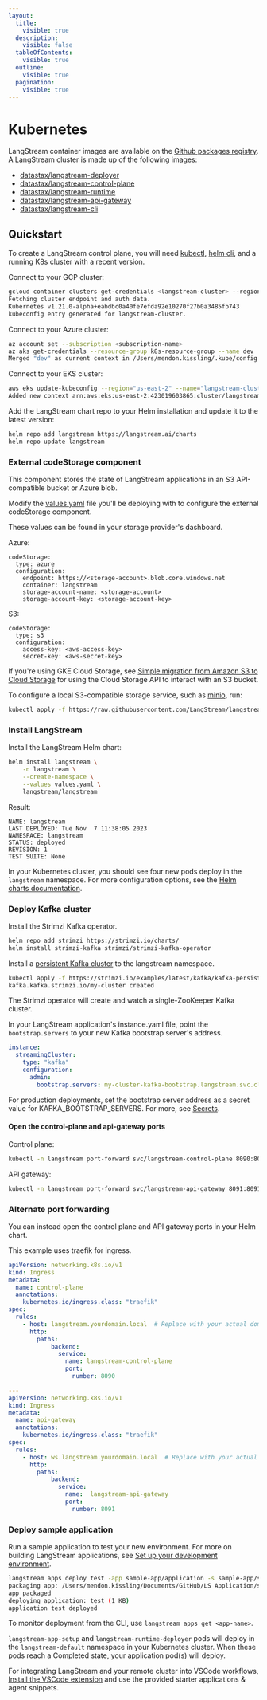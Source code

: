 ```yaml
---
layout:
  title:
    visible: true
  description:
    visible: false
  tableOfContents:
    visible: true
  outline:
    visible: true
  pagination:
    visible: true
---
```


# Kubernetes

LangStream container images are available on the [Github packages registry](https://github.com/orgs/LangStream/packages?repo\_name=langstream). A LangStream cluster is made up of the following images:

* [datastax/langstream-deployer](https://github.com/LangStream/langstream/pkgs/container/langstream-deployer)
* [datastax/langstream-control-plane](https://github.com/LangStream/langstream/pkgs/container/langstream-control-plane)
* [datastax/langstream-runtime](https://github.com/LangStream/langstream/pkgs/container/langstream-runtime)
* [datastax/langstream-api-gateway](https://github.com/LangStream/langstream/pkgs/container/langstream-api-gateway)
* [datastax/langstream-cli](https://github.com/LangStream/langstream/pkgs/container/langstream-cli)

## Quickstart

To create a LangStream control plane, you will need [kubectl](https://kubernetes.io/docs/reference/kubectl/), [helm cli](https://helm.sh/docs/intro/install/), and a running K8s cluster with a recent version.

Connect to your GCP cluster:
```bash
gcloud container clusters get-credentials <langstream-cluster> --region us-east1 --project <project-name>
Fetching cluster endpoint and auth data.
Kubernetes v1.21.0-alpha+eabdbc0a40fe7efda92e10270f27b0a3485fb743
kubeconfig entry generated for langstream-cluster.
```

Connect to your Azure cluster:
```bash
az account set --subscription <subscription-name>
az aks get-credentials --resource-group k8s-resource-group --name dev
Merged "dev" as current context in /Users/mendon.kissling/.kube/config
```

Connect to your EKS cluster:
```bash
aws eks update-kubeconfig --region="us-east-2" --name="langstream-cluster"
Added new context arn:aws:eks:us-east-2:423019603865:cluster/langstream-cluster to /Users/mendon.kissling/.kube/config
```

Add the LangStream chart repo to your Helm installation and update it to the latest version:
```bash
helm repo add langstream https://langstream.ai/charts
helm repo update langstream
```

### External codeStorage component
This component stores the state of LangStream applications in an S3 API-compatible bucket or Azure blob.

Modify the [values.yaml](https://github.com/LangStream/charts/blob/main/charts/langstream/values.yaml) file you'll be deploying with to configure the external codeStorage component.

These values can be found in your storage provider's dashboard.

Azure:
```
codeStorage:
  type: azure
  configuration:
    endpoint: https://<storage-account>.blob.core.windows.net
    container: langstream
    storage-account-name: <storage-account>
    storage-account-key: <storage-account-key>
```

S3:
```
codeStorage:
  type: s3
  configuration:
    access-key: <aws-access-key>
    secret-key: <aws-secret-key>
```

If you're using GKE Cloud Storage, see [Simple migration from Amazon S3 to Cloud Storage](https://cloud.google.com/storage/docs/aws-simple-migration) for using the Cloud Storage API to interact with an S3 bucket.

To configure a local S3-compatible storage service, such as [minio](https://min.io/docs/minio/kubernetes/upstream/index.html), run:
```bash
kubectl apply -f https://raw.githubusercontent.com/LangStream/langstream/main/helm/examples/minio-dev.yaml
```

### Install LangStream
Install the LangStream Helm chart:
```bash
helm install langstream \
    -n langstream \
    --create-namespace \
    --values values.yaml \
    langstream/langstream
```

Result:
```
NAME: langstream
LAST DEPLOYED: Tue Nov  7 11:38:05 2023
NAMESPACE: langstream
STATUS: deployed
REVISION: 1
TEST SUITE: None
```

In your Kubernetes cluster, you should see four new pods deploy in the `langstream` namespace.
For more configuration options, see the [Helm charts documentation](https://langstream.ai/charts/).

### Deploy Kafka cluster

Install the Strimzi Kafka operator.
```bash
helm repo add strimzi https://strimzi.io/charts/
helm install strimzi-kafka strimzi/strimzi-kafka-operator
```

Install a [persistent Kafka cluster](https://github.com/strimzi/strimzi-kafka-operator/blob/main/examples/kafka/kafka-persistent-single.yaml) to the langstream namespace.

```bash
kubectl apply -f https://strimzi.io/examples/latest/kafka/kafka-persistent-single.yaml -n langstream
kafka.kafka.strimzi.io/my-cluster created
```

The Strimzi operator will create and watch a single-ZooKeeper Kafka cluster.

In your LangStream application's instance.yaml file, point the `bootstrap.servers` to your new Kafka bootstrap server's address.
```yaml
instance:
  streamingCluster:
    type: "kafka"
    configuration:
      admin:
        bootstrap.servers: my-cluster-kafka-bootstrap.langstream.svc.cluster.local:9092
```

For production deployments, set the bootstrap server address as a secret value for KAFKA_BOOTSTRAP_SERVERS.
For more, see [Secrets](../building-applications/secrets.md).

#### Open the control-plane and api-gateway ports

Control plane:

```bash
kubectl -n langstream port-forward svc/langstream-control-plane 8090:8090 &
```

API gateway:

```bash
kubectl -n langstream port-forward svc/langstream-api-gateway 8091:8091 &
```

### Alternate port forwarding

You can instead open the control plane and API gateway ports in your Helm chart.

This example uses traefik for ingress.

```yaml
apiVersion: networking.k8s.io/v1
kind: Ingress
metadata:
  name: control-plane
  annotations:
    kubernetes.io/ingress.class: "traefik"
spec:
  rules:
    - host: langstream.yourdomain.local  # Replace with your actual domain or host
      http:
        paths:
            backend:
              service:
                name: langstream-control-plane
                port:
                  number: 8090

---
apiVersion: networking.k8s.io/v1
kind: Ingress
metadata:
  name: api-gateway
  annotations:
    kubernetes.io/ingress.class: "traefik"
spec:
  rules:
    - host: ws.langstream.yourdomain.local  # Replace with your actual domain or host
      http:
        paths:
            backend:
              service:
                name:  langstream-api-gateway
                port:
                  number: 8091

```


### Deploy sample application

Run a sample application to test your new environment.
For more on building LangStream applications, see [Set up your development environment](../building-applications/development-environment.md).
```bash
langstream apps deploy test -app sample-app/application -s sample-app/secrets.yaml -i sample-app/instance.yaml
packaging app: /Users/mendon.kissling/Documents/GitHub/LS Application/sample-app/application
app packaged
deploying application: test (1 KB)
application test deployed
```

To monitor deployment from the CLI, use `langstream apps get <app-name>`.

`langstream-app-setup` and `langstream-runtime-deployer` pods will deploy in the `langstream-default` namespace in your Kubernetes cluster.
When these pods reach a Completed state, your application pod(s) will deploy.

For integrating LangStream and your remote cluster into VSCode workflows, [Install the VSCode extension](https://marketplace.visualstudio.com/items?itemName=DataStax.langstream) and use the provided starter applications & agent snippets.
